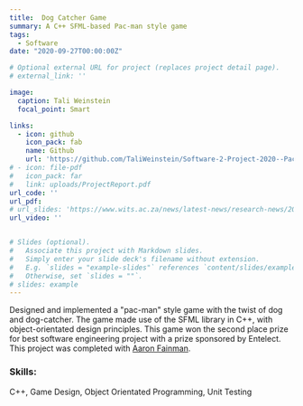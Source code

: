 ```yaml
---
title:  Dog Catcher Game
summary: A C++ SFML-based Pac-man style game 
tags:
  - Software 
date: "2020-09-27T00:00:00Z"

# Optional external URL for project (replaces project detail page).
# external_link: ''

image:
  caption: Tali Weinstein
  focal_point: Smart

links:
  - icon: github
    icon_pack: fab
    name: Github
    url: 'https://github.com/TaliWeinstein/Software-2-Project-2020--Pacman-Game'
# - icon: file-pdf
#   icon_pack: far
#   link: uploads/ProjectReport.pdf
url_code: ''
url_pdf: 
# url_slides: 'https://www.wits.ac.za/news/latest-news/research-news/2021/2021-11/eie-open-day-2021.html'
url_video: ''


# Slides (optional).
#   Associate this project with Markdown slides.
#   Simply enter your slide deck's filename without extension.
#   E.g. `slides = "example-slides"` references `content/slides/example-slides.md`.
#   Otherwise, set `slides = ""`.
# slides: example
---
```

Designed and implemented a "pac-man" style game with the twist of dog and dog-catcher. The game made use of the SFML library in C++, with object-orientated design principles. This game won the second place prize for best software engineering project with a prize sponsored by Entelect. This project was completed with [Aaron Fainman](https://www.linkedin.com/in/aaron-fainman/).



### Skills: 
C++, Game Design, Object Orientated Programming, Unit Testing